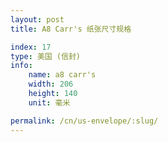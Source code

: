 ```yaml
---
layout: post
title: A8 Carr's 纸张尺寸规格

index: 17
type: 美国 (信封)
info:
    name: a8 carr's
    width: 206
    height: 140
    unit: 毫米

permalink: /cn/us-envelope/:slug/
---
```



